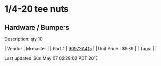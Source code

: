 # 1/4-20 tee nuts
## Hardware / Bumpers
Description: 	qty 10 

| Vendor | Mcmaster | 
| Part # | [90973A415](https://www.mcmaster.com/#90973A415) | 
| Unit Price | $9.39 | 
| Tags: |  | 

Last updated: Sun May 07 02:29:02 PDT 2017